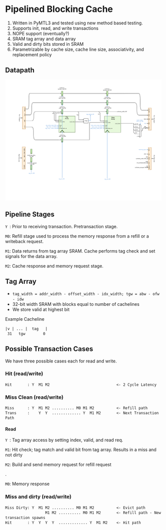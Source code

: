 
# Pipelined Blocking Cache 
1. Written in PyMTL3 and tested using new method based testing.
2. Supports init, read, and write transactions
3. NOPE support (eventually?)
4. SRAM tag array and data array
5. Valid and dirty bits stored in SRAM
6. Parametrizable by cache size, cache line size, associativity, and replacement policy 

## Datapath
![Pipelined Blocking Cache Datapath](/figures/pipelined_blocking_cache.svg)
## Pipeline Stages

`Y `: Prior to receiving transaction. Pretransaction stage.

`M0`: Refill stage used to process the memory response from a refill or a writeback request.

`M1`: Data returns from tag array SRAM. Cache performs tag check and set signals for the data array.

`M2`: Cache response and memory request stage.   

## Tag Array
- `tag_width = addr_width - offset_width - idx_width; tgw = abw - ofw - idw `
- 32-bit width SRAM with blocks equal to number of cachelines
- We store valid at highest bit

Example Cacheline
```
|v | ... |  tag   |
 31   tgw        0
```

## Possible Transaction Cases
We have three possible cases each for read and write.

### Hit (read/write)
```
Hit       : Y  M1 M2                              <- 2 Cycle Latency
```

### Miss Clean (read/write)
```
Miss      : Y  M1 M2 .......... M0 M1 M2          <- Refill path
Trans     :    Y  Y  ............. Y  M1 M2       <- Next Transaction Path 
```
#### Read
`Y `: Tag array access by setting index, valid, and read req.

`M1`: Hit check; tag match and valid bit from tag array. Results in a miss and not dirty

`M2`: Build and send memory request for refill request

.

`M0`: Memory response   
 

### Miss and dirty (read/write)
```
Miss Dirty: Y  M1 M2 .......... M0 M1 M2          <- Evict path
                  M1 M2 .......... M0 M1 M2       <- Refill path - New transaction spawns
Hit       : Y  Y  Y  Y  ............. Y  M1 M2    <- Hit path
```


